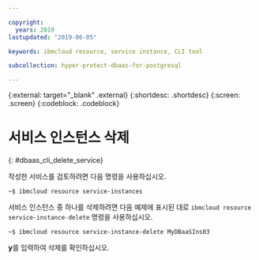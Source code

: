 ```yaml
---

copyright:
  years: 2019
lastupdated: "2019-06-05"

keywords: ibmcloud resource, service instance, CLI tool

subcollection: hyper-protect-dbaas-for-postgresql

---
```


{:external: target="_blank" .external}
{:shortdesc: .shortdesc}
{:screen: .screen}
{:codeblock: .codeblock}


# 서비스 인스턴스 삭제
{: #dbaas_cli_delete_service}

작성한 서비스를 검토하려면 다음 명령을 사용하십시오.

<pre><code class="hljs">~$ ibmcloud resource service-instances
</code></pre>

서비스 인스턴스 중 하나를 삭제하려면 다음 예제에 표시된 대로 `ibmcloud resource service-instance-delete` 명령을 사용하십시오.

<pre><code class="hljs">~$ ibmcloud resource service-instance-delete MyDBaaSIns03
</code></pre>

**y**를 입력하여 삭제를 확인하십시오.
